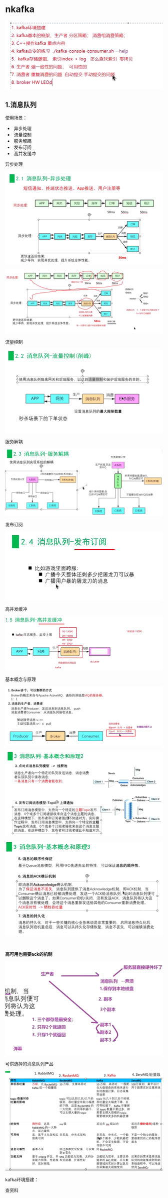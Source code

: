 #  nkafka

![image-20241016144303954]($%7Bimages%7D/image-20241016144303954.png)

## 1.消息队列

使用场景：

- ​	异步处理
- ​	流量控制
- ​	服务解耦
- ​	发布订阅
- ​	高并发缓冲



异步处理

![image-20241016071554616]($%7Bimages%7D/image-20241016071554616.png)

![image-20241016071842109]($%7Bimages%7D/image-20241016071842109.png)



流量控制

![image-20241016072032861]($%7Bimages%7D/image-20241016072032861.png)

服务解耦



![image-20241016072624342]($%7Bimages%7D/image-20241016072624342.png)

发布订阅

![image-20241016072647051]($%7Bimages%7D/image-20241016072647051.png)

高并发缓冲

![image-20241016072854643]($%7Bimages%7D/image-20241016072854643.png)





基本概念与原理

![image-20241016073220983]($%7Bimages%7D/image-20241016073220983.png)

![image-20241016073248793]($%7Bimages%7D/image-20241016073248793.png)

![image-20241016073526805]($%7Bimages%7D/image-20241016073526805.png)

​		

**高可用也需要ack的机制**



![image-20241016073904067]($%7Bimages%7D/image-20241016073904067.png)

 

可供选择的消息队列产品

![image-20241016074357588]($%7Bimages%7D/image-20241016074357588.png)



kafka环境搭建：

查资料





